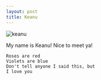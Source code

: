 ```yaml
---
layout: post
title: Keanu
---
```


![keanu](https://i.redd.it/58jxni6r68ny.jpg)

My name is Keanu! Nice to meet ya!

    Roses are red
    Violets are blue
    Don't tell anyone I said this, but
    I love you

